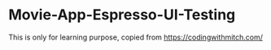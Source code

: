 # Movie-App-Espresso-UI-Testing

This is only for learning purpose, copied from https://codingwithmitch.com/
